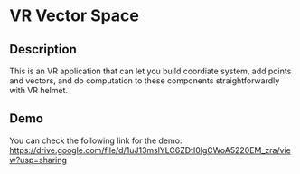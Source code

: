 # VR Vector Space
## Description
This is an VR application that can let you build coordiate system, add points and vectors, and do computation to these components straightforwardly with VR helmet.
## Demo
You can check the following link for the demo:
https://drive.google.com/file/d/1uJ13mslYLC6ZDtI0lgCWoA5220EM_zra/view?usp=sharing